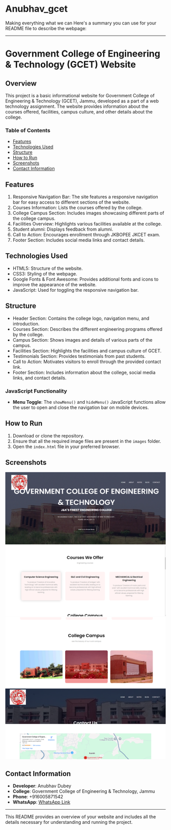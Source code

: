 # Anubhav_gcet
Making everything what we can
Here's a summary you can use for your README file to describe the webpage:

---

# Government College of Engineering & Technology (GCET) Website

## Overview

This project is a basic informational website for Government College of Engineering & Technology (GCET), Jammu, developed as a part of a web technology assignment. The website provides information about the courses offered, facilities, campus culture, and other details about the college. 

### Table of Contents

- [Features](#features)
- [Technologies Used](#technologies-used)
- [Structure](#structure)
- [How to Run](#how-to-run)
- [Screenshots](#screenshots)
- [Contact Information](#contact-information)

## Features

1. Responsive Navigation Bar: The site features a responsive navigation bar for easy access to different sections of the website.
2. Courses Information: Lists the courses offered by the college.
3. College Campus Section: Includes images showcasing different parts of the college campus.
4. Facilities Overview: Highlights various facilities available at the college.
5. Student alumni: Displays feedback from alumni.
6. Call to Action: Encourages enrollment through JKBOPEE JKCET exam.
7. Footer Section: Includes social media links and contact details.

## Technologies Used

- HTML5: Structure of the website.
- CSS3: Styling of the webpage.
- Google Fonts & Font Awesome: Provides additional fonts and icons to improve the appearance of the website.
- JavaScript: Used for toggling the responsive navigation bar.

## Structure

- Header Section: Contains the college logo, navigation menu, and introduction.
- Courses Section: Describes the different engineering programs offered by the college.
- Campus Section: Shows images and details of various parts of the campus.
- Facilities Section: Highlights the facilities and campus culture of GCET.
- Testimonials Section: Provides testimonials from past students.
- Call to Action: Motivates visitors to enroll through the provided contact link.
- Footer Section: Includes information about the college, social media links, and contact details.

### JavaScript Functionality

- **Menu Toggle**: The `showMenu()` and `hideMenu()` JavaScript functions allow the user to open and close the navigation bar on mobile devices.

## How to Run

1. Download or clone the repository.
2. Ensure that all the required image files are present in the `images` folder.
3. Open the `index.html` file in your preferred browser.

## Screenshots
![Screenshot 1](screenshots/1.png)
![Screenshot 2](screenshots/2.png)
![Screenshot 3](screenshots/3.png)
![Screenshot 4](screenshots/4.png)


## Contact Information

- **Developer**: Anubhav Dubey
- **College**: Government College of Engineering & Technology, Jammu
- **Phone**: +916005871542
- **WhatsApp**: [WhatsApp Link](https://chat.whatsapp.com/FnhzBpbdbBIJX1i3jmC88X)

---

This README provides an overview of your website and includes all the details necessary for understanding and running the project.
